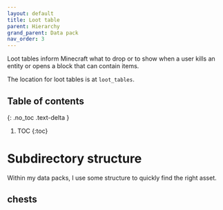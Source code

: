 ```yaml
---
layout: default
title: Loot table
parent: Hierarchy
grand_parent: Data pack
nav_order: 3
---
```


Loot tables inform Minecraft what to drop or to show when a user
kills an entity or opens a block that can contain items.

The location for loot tables is at `loot_tables`.

## Table of contents
{: .no_toc .text-delta }

1. TOC
{:toc}

# Subdirectory structure

Within my data packs, I use some structure to quickly find the right asset.

## chests

